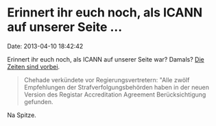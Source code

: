 Erinnert ihr euch noch, als ICANN auf unserer Seite \...
========================================================

Date: 2013-04-10 18:42:42

Erinnert ihr euch noch, als ICANN auf unserer Seite war? Damals? [Die
Zeiten sind vorbei](http://www.heise.de/-1838226).

> Chehade verkündete vor Regierungsvertretern: \"Alle zwölf Empfehlungen
> der Strafverfolgungsbehörden haben in der neuen Version des Registar
> Accreditation Agreement Berücksichtigung gefunden.

Na Spitze.
